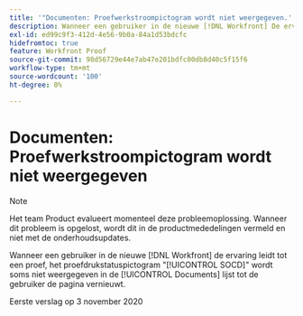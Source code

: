 ```yaml
---
title: '"Documenten: Proefwerkstroompictogram wordt niet weergegeven.'''
description: Wanneer een gebruiker in de nieuwe [!DNL Workfront] De ervaring leidt tot een proef, toont het proefdrukstatuspictogram "SOCD"soms niet in de lijst van Documenten tot de gebruiker de pagina vernieuwt.
exl-id: ed99c9f3-412d-4e56-9b0a-84a1d53bdcfc
hidefromtoc: true
feature: Workfront Proof
source-git-commit: 98d56729e44e7ab47e201bdfc00db8d40c5f15f6
workflow-type: tm+mt
source-wordcount: '100'
ht-degree: 0%

---
```


# Documenten: Proefwerkstroompictogram wordt niet weergegeven

<!--Converted to story-->

>[!NOTE]
>
>Het team Product evalueert momenteel deze probleemoplossing. Wanneer dit probleem is opgelost, wordt dit in de productmededelingen vermeld en niet met de onderhoudsupdates.

Wanneer een gebruiker in de nieuwe [!DNL Workfront] de ervaring leidt tot een proef, het proefdrukstatuspictogram &quot;[!UICONTROL SOCD]&quot; wordt soms niet weergegeven in de [!UICONTROL Documents] lijst tot de gebruiker de pagina vernieuwt.

Eerste verslag op 3 november 2020
